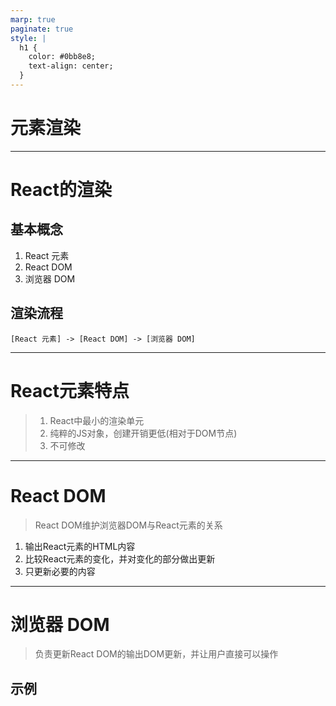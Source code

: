 ```yaml
---
marp: true
paginate: true
style: |
  h1 {
    color: #0bb8e8;
    text-align: center;
  }
---
```


# 元素渲染

---

# React的渲染

## 基本概念
1. React 元素
2. React DOM
3. 浏览器 DOM

## 渲染流程
```
[React 元素] -> [React DOM] -> [浏览器 DOM]
```

---

# React元素特点

>1. React中最小的渲染单元
>2. 纯粹的JS对象，创建开销更低(相对于DOM节点)
>3. 不可修改

---

# React DOM

>React DOM维护浏览器DOM与React元素的关系

1. 输出React元素的HTML内容
2. 比较React元素的变化，并对变化的部分做出更新
3. 只更新必要的内容

---
# 浏览器 DOM

>负责更新React DOM的输出DOM更新，并让用户直接可以操作

## 示例

